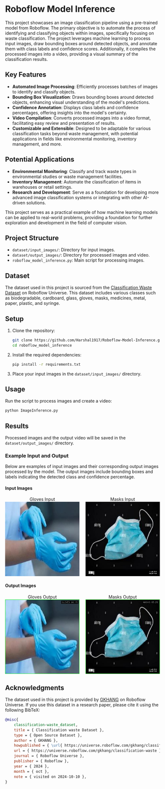 # Roboflow Model Inference

This project showcases an image classification pipeline using a pre-trained model from Roboflow. The primary objective is to automate the process of identifying and classifying objects within images, specifically focusing on waste classification. The project leverages machine learning to process input images, draw bounding boxes around detected objects, and annotate them with class labels and confidence scores. Additionally, it compiles the processed images into a video, providing a visual summary of the classification results.

## Key Features

- **Automated Image Processing**: Efficiently processes batches of images to identify and classify objects.
- **Bounding Box Visualization**: Draws bounding boxes around detected objects, enhancing visual understanding of the model's predictions.
- **Confidence Annotation**: Displays class labels and confidence percentages, offering insights into the model's certainty.
- **Video Compilation**: Converts processed images into a video format, facilitating easy review and presentation of results.
- **Customizable and Extensible**: Designed to be adaptable for various classification tasks beyond waste management, with potential applications in fields like environmental monitoring, inventory management, and more.

## Potential Applications

- **Environmental Monitoring**: Classify and track waste types in environmental studies or waste management facilities.
- **Inventory Management**: Automate the classification of items in warehouses or retail settings.
- **Research and Development**: Serve as a foundation for developing more advanced image classification systems or integrating with other AI-driven solutions.

This project serves as a practical example of how machine learning models can be applied to real-world problems, providing a foundation for further exploration and development in the field of computer vision.

## Project Structure

- `dataset/input_images/`: Directory for input images.
- `dataset/output_images/`: Directory for processed images and video.
- `roboflow_model_inference.py`: Main script for processing images.

## Dataset

The dataset used in this project is sourced from the [Classification Waste Dataset](https://universe.roboflow.com/gkhang/classification-waste) on Roboflow Universe. This dataset includes various classes such as biodegradable, cardboard, glass, gloves, masks, medicines, metal, paper, plastic, and syringe.

## Setup

1. Clone the repository:
   ```bash
   git clone https://github.com/Harshal1917/Roboflow-Model-Inference.git
   cd roboflow_model_inference
   ```

2. Install the required dependencies:
   ```bash
   pip install -r requirements.txt
   ```

3. Place your input images in the `dataset/input_images/` directory.

## Usage

Run the script to process images and create a video:
```bash
python ImageInference.py
```

## Results

Processed images and the output video will be saved in the `dataset/output_images/` directory.

### Example Input and Output

Below are examples of input images and their corresponding output images processed by the model. The output images include bounding boxes and labels indicating the detected class and confidence percentage.

#### Input Images

<div style="display: flex; flex-wrap: wrap; gap: 20px;">

  <div style="flex: 1; text-align: center;">
    Gloves Input<br>
    <img src="dataset/input_images/gloves128_jpg.rf.582f0d2219d7b688afc31f0ef87f148b.jpg" alt="Gloves Input" width="300">
  </div>

  <div style="flex: 1; text-align: center;">
    Masks Input<br>
    <img src="dataset/input_images/masks339_jpg.rf.66ef8d59912da373d35ea7b556537034.jpg" alt="Masks Input" width="300">
  </div>

</div>

#### Output Images
<div style="display: flex; flex-wrap: wrap; gap: 20px; margin-top: 20px;">

  <div style="flex: 1; text-align: center;">
    Gloves Output<br>
    <img src="dataset/output_images/gloves128_jpg.rf.582f0d2219d7b688afc31f0ef87f148b.jpg" alt="Gloves Output" width="300">
  </div>

  <div style="flex: 1; text-align: center;">
    Masks Output<br>
    <img src="dataset/output_images/masks339_jpg.rf.66ef8d59912da373d35ea7b556537034.jpg" alt="Masks Output" width="300">
  </div>

</div>

## Acknowledgments

The dataset used in this project is provided by [GKHANG](https://universe.roboflow.com/gkhang/classification-waste) on Roboflow Universe. If you use this dataset in a research paper, please cite it using the following BibTeX:

```bibtex
@misc{
    classification-waste_dataset,
    title = { Classification waste Dataset },
    type = { Open Source Dataset },
    author = { GKHANG },
    howpublished = { \url{ https://universe.roboflow.com/gkhang/classification-waste } },
    url = { https://universe.roboflow.com/gkhang/classification-waste },
    journal = { Roboflow Universe },
    publisher = { Roboflow },
    year = { 2024 },
    month = { oct },
    note = { visited on 2024-10-10 },
}
```